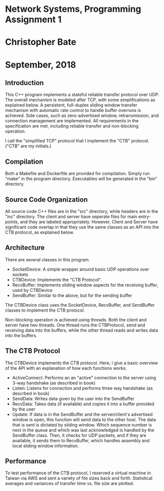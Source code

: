 # Network Systems, Programming Assignment 1

# Christopher Bate

# September, 2018

## Introduction

This C++ program implements a stateful reliable transfer protocol over UDP. The overall
mechanism is modeled after TCP, with some simplifications as explained below. A persistent, full-duplex sliding window transfer mechanism with automatic rate control to handle buffer overruns is achieved. Side cases, such as zero-advertised window, retransmission, and connection management are implemented. All requirements in the specification are met, including reliable transfer
and non-blocking operation.

I call the "simplified TCP" protocol that I implement the "CTB" protocol. ("CTB" are
my initials.)

## Compilation

Both a Makefile and Dockerfile are provided for compilation. Simply run "make" in the
program directory. Executables will be generated in the "bin" directory.

## Source Code Organization

All source code C++ files are in the "src" directory, while headers are in the
"inc" directory. The client and server have seperate files for main entry-points,
and they are labeled appropriately. However, Client and Server have significant
code overlap in that they use the same classes as an API into the CTB protocol,
as explained below.

## Architecture

There are several classes in this program.

-   SocketDevice: A simple wrapper around basic UDP operations over sockets
-   CTBDevice: Implements the "CTB Protocol".
-   RecvBuffer: Implements sliding window aspects for the receiving buffer, used by CTBDevice
-   SendBuffer: Similar to the above, but for the sending buffer

The CTBDevice class uses the SocketDevice, RecvBuffer, and SendBuffer classes to implement the CTB protocol.

Non-blocking operation is achieved using threads. Both the client and server have two threads. One thread
runs the CTBProtocol, send and receiving data into the buffers, while the other thread reads and writes data
into the buffers.

## The CTB Protocol

The CTBDevice implements the CTB protocol. Here, I give a basic overview
of the API with an explanation of how each functions works.

-   ActiveConnect: Performs an an "active" connection to the server using 3-way handshake (as described in book)
-   Listen: Listens for connection and performs three way handshake (as descrbed in book)
-   SendData: Writes data given by the user into the SendBuffer
-   RecvData: Takes data (if available) and copies it into a buffer provided by the user
-   Update: If data is in the SendBuffer and the server/client's advertised window is open, this function will send data to the other host. The data that is sent is dictated by sliding window. Which sequence number is next in the queue and which was last acknowledged is handled by the SendBuffer class. Then, it checks for UDP packets, and if they are available, it sends them to RecvBuffer, which handles assembly and local sliding window information.


## Performance 

To test performance of the CTB protocol, I reserved a virtual machine in Taiwan via AWS and sent a variety of file sizes back and forth. Statistical averages and variances of transfer time vs. file size are plotted.